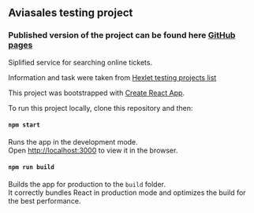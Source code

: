 ## Aviasales testing project

### Published version of the project can be found here [GitHub pages](https://erzhan-temir.github.io/Aviasales-testing-project/)

Siplified service for searching online tickets.

Information and task were taken from [Hexlet testing projects list](https://github.com/KosyanMedia/test-tasks/tree/master/aviasales_frontend)

This project was bootstrapped with [Create React App](https://github.com/facebook/create-react-app).

To run this project locally, clone this repository and then:

#### `npm start`

Runs the app in the development mode.\
Open [http://localhost:3000](http://localhost:3000) to view it in the browser.

#### `npm run build`

Builds the app for production to the `build` folder.\
It correctly bundles React in production mode and optimizes the build for the best performance.
